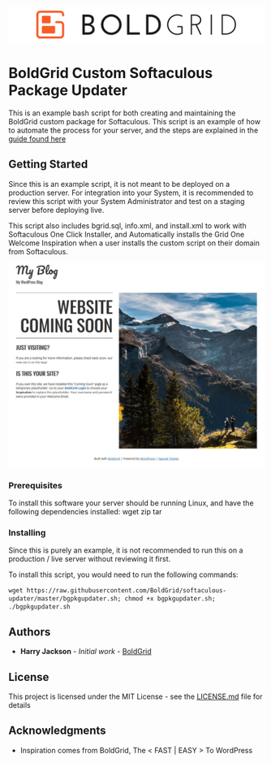 ![ScreenShot](https://raw.githubusercontent.com/BoldGrid/softaculous-updater/master/bgbanner.png)
# BoldGrid Custom Softaculous Package Updater

This is an example bash script for both creating and maintaining the BoldGrid custom package for Softaculous. This script is an example of how to automate the process for your server, and the steps are explained in the [guide found here](https://www.boldgrid.com/support/advanced-tutorials/how-to-add-boldgrid-as-a-custom-softaculous-package/
) 
## Getting Started

Since this is an example script, it is not meant to be deployed on a production server. For integration into your System, it is recommended to review this script with your System Administrator and test on a staging server before deploying live. 

This script also includes bgrid.sql, info.xml, and install.xml to work with Softaculous One Click Installer, and Automatically installs the Grid One Welcome Inspiration when a user installs the custom script on their domain from Softaculous.

![ScreenShot](https://raw.githubusercontent.com/BoldGrid/softaculous-updater/master/gridone.jpg)

### Prerequisites

To install this software your server should be running Linux, and have the following dependencies installed:
wget
zip
tar

### Installing

Since this is purely an example, it is not recommended to run this on a production / live server without reviewing it first.

To install this script, you would need to run the following commands:

```
wget https://raw.githubusercontent.com/BoldGrid/softaculous-updater/master/bgpkgupdater.sh; chmod +x bgpkgupdater.sh; ./bgpkgupdater.sh
```

## Authors

* **Harry Jackson** - *Initial work* - [BoldGrid](https://www.boldgrid.com)

## License

This project is licensed under the MIT License - see the [LICENSE.md](LICENSE.md) file for details

## Acknowledgments

* Inspiration comes from BoldGrid, The < FAST | EASY > To WordPress
